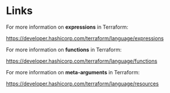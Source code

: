 # Links

For more information on **expressions** in Terraform:

https://developer.hashicorp.com/terraform/language/expressions

For more information on **functions** in Terraform:

https://developer.hashicorp.com/terraform/language/functions

For more information on **meta-arguments** in Terraform:

https://developer.hashicorp.com/terraform/language/resources

